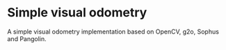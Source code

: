 # Simple visual odometry
A simple visual odometry implementation based on OpenCV, g2o, Sophus and Pangolin.

